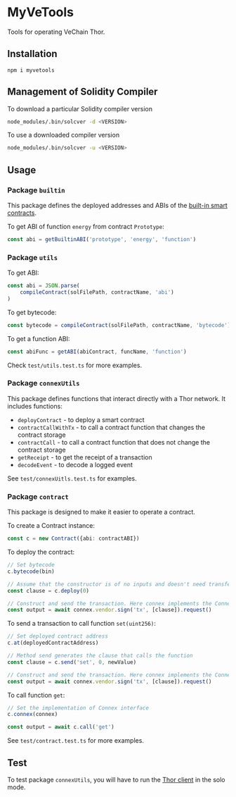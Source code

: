 # MyVeTools

Tools for operating VeChain Thor.

## Installation
`npm i myvetools`

## Management of Solidity Compiler
To download a particular Solidity compiler version
```bash
node_modules/.bin/solcver -d <VERSION>
```
To use a downloaded compiler version
```bash
node_modules/.bin/solcver -u <VERSION>
```

## Usage
### Package `builtin`
This package defines the deployed addresses and ABIs of the [built-in smart contracts](https://docs.vechain.org/thor/learn/builtin-contracts.html). 

To get ABI of function `energy` from contract `Prototype`:
```typescript
const abi = getBuiltinABI('prototype', 'energy', 'function')
```

### Package `utils`
To get ABI:
```typescript
const abi = JSON.parse(
	compileContract(solFilePath, contractName, 'abi')
)
```

To get bytecode:
```typescript
const bytecode = compileContract(solFilePath, contractName, 'bytecode')
```

To get a function ABI:
```typescript
const abiFunc = getABI(abiContract, funcName, 'function')
```

Check `test/utils.test.ts` for more examples.

### Package `connexUtils`
This package defines functions that interact directly with a Thor network. It includes functions:

* `deployContract` - to deploy a smart contract
* `contractCallWithTx` - to call a contract function that changes the contract storage
* `contractCall` - to call a contract function that does not change the contract storage
* `getReceipt` - to get the receipt of a transaction
* `decodeEvent` - to decode a logged event

See `test/connexUitls.test.ts` for examples.

### Package `contract`
This package is designed to make it easier to operate a contract.

To create a Contract instance:
```typescript
const c = new Contract({abi: contractABI})
```

To deploy the contract:
```typescript
// Set bytecode
c.bytecode(bin)

// Assume that the constructor is of no inputs and doesn't need transfer any value. Method deploy generates the clause for deploying the contract.
const clause = c.deploy(0)

// Construct and send the transaction. Here connex implements the Connex interface.
const output = await connex.vendor.sign('tx', [clause]).request()
```

To send a transaction to call function `set(uint256)`:
```typescript
// Set deployed contract address
c.at(deployedContractAddress)

// Method send generates the clause that calls the function
const clause = c.send('set', 0, newValue)

// Construct and send the transaction. Here connex implements the Connex interface.
const output = await connex.vendor.sign('tx', [clause]).request()
```

To call function `get`:
```typescript
// Set the implementation of Connex interface
c.connex(connex)

const output = await c.call('get')
```

See `test/contract.test.ts` for more examples.

## Test
To test package `connexUtils`, you will have to run the [Thor client](https://github.com/vechain/thor) in the solo mode. 